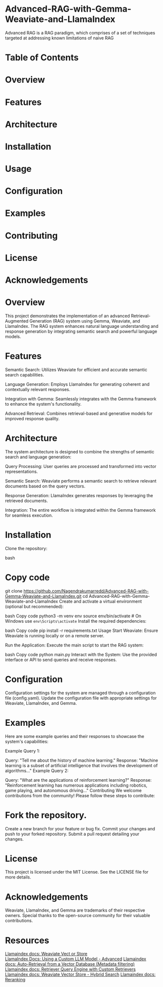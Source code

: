 # Advanced-RAG-with-Gemma-Weaviate-and-LlamaIndex
Advanced RAG is a RAG paradigm, which comprises of a set of techniques targeted at addressing known limitations of naive RAG


# Table of Contents
# Overview
# Features
# Architecture
# Installation
# Usage
# Configuration
# Examples
# Contributing
# License
# Acknowledgements

# Overview
This project demonstrates the implementation of an advanced Retrieval-Augmented Generation (RAG) system using Gemma, Weaviate, and LlamaIndex. The RAG system enhances natural language understanding and response generation by integrating semantic search and powerful language models.

# Features
 Semantic Search: Utilizes Weaviate for efficient and accurate semantic search capabilities.  
 
 Language Generation: Employs LlamaIndex for generating coherent and contextually relevant responses.  
 
 Integration with Gemma: Seamlessly integrates with the Gemma framework to enhance the system's functionality.  
 
 Advanced Retrieval: Combines retrieval-based and generative models for improved response quality.

# Architecture
The system architecture is designed to combine the strengths of semantic search and language generation:

 Query Processing: User queries are processed and transformed into vector representations.  
 
 Semantic Search: Weaviate performs a semantic search to retrieve relevant documents based on the query vectors.  
 
 Response Generation: LlamaIndex generates responses by leveraging the retrieved documents.  
 
 Integration: The entire workflow is integrated within the Gemma framework for seamless execution.

# Installation
Clone the repository:

bash
# Copy code
git clone https://github.com/Nagendrakumarredd/Advanced-RAG-with-Gemma-Weaviate-and-LlamaIndex.git
cd Advanced-RAG-with-Gemma-Weaviate-and-LlamaIndex
Create and activate a virtual environment (optional but recommended):

bash
Copy code
python3 -m venv env
source env/bin/activate  # On Windows use `env\Scripts\activate`
Install the required dependencies:

bash
Copy code
pip install -r requirements.txt
Usage
Start Weaviate: Ensure Weaviate is running locally or on a remote server.

Run the Application: Execute the main script to start the RAG system:

bash
Copy code
python main.py
Interact with the System: Use the provided interface or API to send queries and receive responses.

# Configuration
Configuration settings for the system are managed through a configuration file (config.yaml). Update the configuration file with appropriate settings for Weaviate, LlamaIndex, and Gemma.

# Examples
Here are some example queries and their responses to showcase the system's capabilities:

Example Query 1:

Query: "Tell me about the history of machine learning."
Response: "Machine learning is a subset of artificial intelligence that involves the development of algorithms..."
Example Query 2:

Query: "What are the applications of reinforcement learning?"
Response: "Reinforcement learning has numerous applications including robotics, game playing, and autonomous driving..."
Contributing
We welcome contributions from the community! Please follow these steps to contribute:

# Fork the repository.
Create a new branch for your feature or bug fix.
Commit your changes and push to your forked repository.
Submit a pull request detailing your changes.
# License
This project is licensed under the MIT License. See the LICENSE file for more details.

# Acknowledgements
Weaviate, LlamaIndex, and Gemma are trademarks of their respective owners. Special thanks to the open-source community for their valuable contributions.


# Resources
[Llamaindex docs: Weaviate Vect  or Store](https://docs.llamaindex.ai/en/stable/examples/vector_stores/WeaviateIndexDemo/)  
[LlamaIndex Docs: Using a Custom LLM Model - Advanced](https://docs.llamaindex.ai/en/stable/module_guides/models/llms/usage_custom/#example-using-a-custom-llm-model-advanced)
[Llamaindex docs: Auto-Retrieval from a Vector Database (Metadata filtering)](https://docs.llamaindex.ai/en/stable/examples/vector_stores/chroma_auto_retriever/)
[Llamaindex docs: Retriever Query Engine with Custom Retrievers](https://docs.llamaindex.ai/en/stable/examples/query_engine/CustomRetrievers/)
[Llamaindex docs: Weaviate Vector Store - Hybrid Search](https://docs.llamaindex.ai/en/stable/examples/vector_stores/WeaviateIndexDemo-Hybrid/)
[Llamaindex docs: Reranking](https://docs.llamaindex.ai/en/stable/module_guides/querying/node_postprocessors/node_postprocessors/#sentencetransformerrerank)




